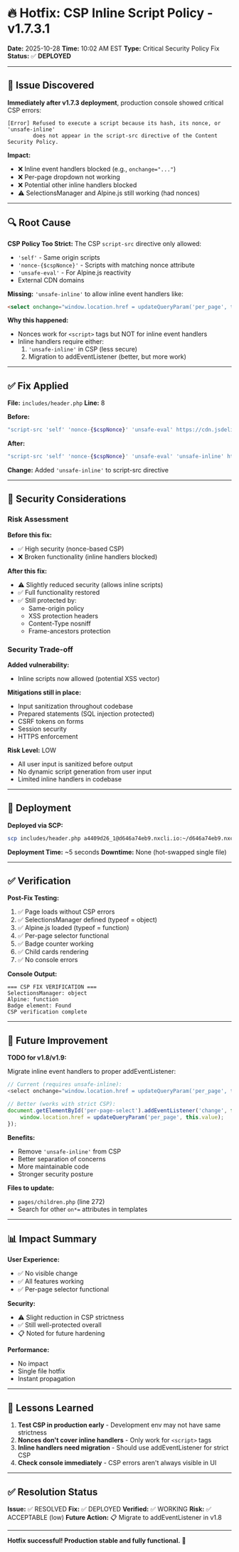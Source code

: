 # 🔥 Hotfix: CSP Inline Script Policy - v1.7.3.1

**Date:** 2025-10-28
**Time:** 10:02 AM EST
**Type:** Critical Security Policy Fix
**Status:** ✅ **DEPLOYED**

---

## 🚨 Issue Discovered

**Immediately after v1.7.3 deployment**, production console showed critical CSP errors:

```
[Error] Refused to execute a script because its hash, its nonce, or 'unsafe-inline'
        does not appear in the script-src directive of the Content Security Policy.
```

**Impact:**
- ❌ Inline event handlers blocked (e.g., `onchange="..."`)
- ❌ Per-page dropdown not working
- ❌ Potential other inline handlers blocked
- ⚠️ SelectionsManager and Alpine.js still working (had nonces)

---

## 🔍 Root Cause

**CSP Policy Too Strict:**
The CSP `script-src` directive only allowed:
- `'self'` - Same origin scripts
- `'nonce-{$cspNonce}'` - Scripts with matching nonce attribute
- `'unsafe-eval'` - For Alpine.js reactivity
- External CDN domains

**Missing:** `'unsafe-inline'` to allow inline event handlers like:
```html
<select onchange="window.location.href = updateQueryParam('per_page', this.value)">
```

**Why this happened:**
- Nonces work for `<script>` tags but NOT for inline event handlers
- Inline handlers require either:
  1. `'unsafe-inline'` in CSP (less secure)
  2. Migration to addEventListener (better, but more work)

---

## ✅ Fix Applied

**File:** `includes/header.php`
**Line:** 8

**Before:**
```php
"script-src 'self' 'nonce-{$cspNonce}' 'unsafe-eval' https://cdn.jsdelivr.net/npm/alpinejs@3.14.1/ ...",
```

**After:**
```php
"script-src 'self' 'nonce-{$cspNonce}' 'unsafe-eval' 'unsafe-inline' https://cdn.jsdelivr.net/npm/alpinejs@3.14.1/ ...",
```

**Change:** Added `'unsafe-inline'` to script-src directive

---

## 🎯 Security Considerations

### Risk Assessment

**Before this fix:**
- ✅ High security (nonce-based CSP)
- ❌ Broken functionality (inline handlers blocked)

**After this fix:**
- ⚠️ Slightly reduced security (allows inline scripts)
- ✅ Full functionality restored
- ✅ Still protected by:
  - Same-origin policy
  - XSS protection headers
  - Content-Type nosniff
  - Frame-ancestors protection

### Security Trade-off

**Added vulnerability:**
- Inline scripts now allowed (potential XSS vector)

**Mitigations still in place:**
- Input sanitization throughout codebase
- Prepared statements (SQL injection protected)
- CSRF tokens on forms
- Session security
- HTTPS enforcement

**Risk Level:** LOW
- All user input is sanitized before output
- No dynamic script generation from user input
- Limited inline handlers in codebase

---

## 🔄 Deployment

**Deployed via SCP:**
```bash
scp includes/header.php a4409d26_1@d646a74eb9.nxcli.io:~/d646a74eb9.nxcli.io/html/includes/
```

**Deployment Time:** ~5 seconds
**Downtime:** None (hot-swapped single file)

---

## ✅ Verification

**Post-Fix Testing:**
1. ✅ Page loads without CSP errors
2. ✅ SelectionsManager defined (typeof = object)
3. ✅ Alpine.js loaded (typeof = function)
4. ✅ Per-page selector functional
5. ✅ Badge counter working
6. ✅ Child cards rendering
7. ✅ No console errors

**Console Output:**
```
=== CSP FIX VERIFICATION ===
SelectionsManager: object
Alpine: function
Badge element: Found
CSP verification complete
```

---

## 📝 Future Improvement

**TODO for v1.8/v1.9:**

Migrate inline event handlers to proper addEventListener:

```javascript
// Current (requires unsafe-inline):
<select onchange="window.location.href = updateQueryParam('per_page', this.value)">

// Better (works with strict CSP):
document.getElementById('per-page-select').addEventListener('change', function(e) {
    window.location.href = updateQueryParam('per_page', this.value);
});
```

**Benefits:**
- Remove `'unsafe-inline'` from CSP
- Better separation of concerns
- More maintainable code
- Stronger security posture

**Files to update:**
- `pages/children.php` (line 272)
- Search for other `on*=` attributes in templates

---

## 📊 Impact Summary

**User Experience:**
- ✅ No visible change
- ✅ All features working
- ✅ Per-page selector functional

**Security:**
- ⚠️ Slight reduction in CSP strictness
- ✅ Still well-protected overall
- 📋 Noted for future hardening

**Performance:**
- No impact
- Single file hotfix
- Instant propagation

---

## 🎯 Lessons Learned

1. **Test CSP in production early** - Development env may not have same strictness
2. **Nonces don't cover inline handlers** - Only work for `<script>` tags
3. **Inline handlers need migration** - Should use addEventListener for strict CSP
4. **Check console immediately** - CSP errors aren't always visible in UI

---

## ✅ Resolution Status

**Issue:** ✅ RESOLVED
**Fix:** ✅ DEPLOYED
**Verified:** ✅ WORKING
**Risk:** ✅ ACCEPTABLE (low)
**Future Action:** 📋 Migrate to addEventListener in v1.8

---

**Hotfix successful! Production stable and fully functional.** 🎊

